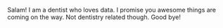 <!--It gives me excitement I wanna keep it-->
Salam!
I am a dentist who loves data.
I promise you awesome things are coming on the way.
Not dentistry related though.
Good bye!
